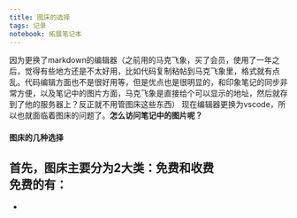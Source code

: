 ```yaml
---
title: 图床的选择
tags: 记录
notebook: 拓展笔记本
---
```

因为更换了markdown的编辑器（之前用的马克飞象，买了会员，使用了一年之后，觉得有些地方还是不太好用，比如代码复制粘帖到马克飞象里，格式就有点乱。代码编辑方面也不是很好用等，但是优点也是很明显的，和印象笔记的同步非常方便，以及笔记中的图片方面，马克飞象是直接给个可以显示的地址，然后就存到了他的服务器上？反正就不用管图床这些东西）
现在编辑器更换为vscode，所以也就面临着图床的问题了。**怎么访问笔记中的图片呢？**
#### 图床的几种选择
首先，图床主要分为2大类：免费和收费  
免费的有：
- 
- 
